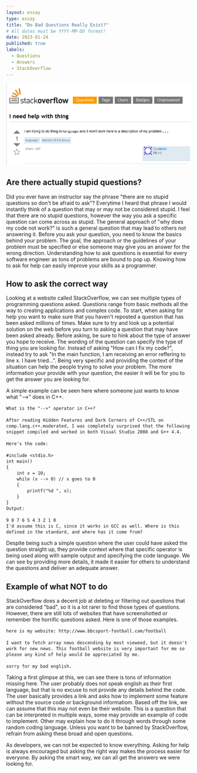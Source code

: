 ```yaml
---
layout: essay
type: essay
title: "Do Bad Questions Really Exist?"
# All dates must be YYYY-MM-DD format!
date: 2023-01-24
published: true
labels:
  - Questions
  - Answers
  - StackOverflow
---
```


<img width="600px" class="rounded float-start pe-4" src="../img/BadQ.png">

## Are there actually stupid questions?

Did you ever have an instructor say the phrase "there are no stupid questions so don't be afraid to ask"? Everytime I heard that phrase I would instantly think of a question that may or may not be considered stupid. I feel that there are no stupid questions, however the way you ask a specific question can come across as stupid. The general approach of "why does my code not work?" is such a general question that may lead to others not answering it. Before you ask your question, you need to know the basics behind your problem. The goal, the approach or the guidelines of your problem must be specified or else someone may give you an answer for the wrong direction. Understanding how to ask questions is essential for every software engineer as tons of problems are bound to pop up. Knowing how to ask for help can easily improve your skills as a programmer.



## How to ask the correct way

Looking at a website called StackOverflow, we can see multiple types of programming questions asked. Questions range from basic methods all the way to creating applications and complex code. To start, when asking for help you want to make sure that you haven't reposted a question that has been asked millions of times. Make sure to try and look up a potential solution on the web before you turn to asking a question that may have been asked already. Before asking, be sure to hink about the type of answer you hope to receive. The wording of the question can specify the type of thing you are looking for. Instead of asking "How can I fix my code?", instead try to ask "In the main function, I am receiving an error reffering to line x. I have tried...". Being very specific and providing the context of the situation can help the people trying to solve your problem. The more information your provide with your question, the easier it will be for you to get the answer you are looking for. 

A simple example can be seen here where someone just wants to know what "-->" does in C++.

```
What is the "-->" operator in C++?

After reading Hidden Features and Dark Corners of C++/STL on comp.lang.c++.moderated, I was completely surprised that the following snippet compiled and worked in both Visual Studio 2008 and G++ 4.4.

Here's the code:

#include <stdio.h>
int main()
{
    int x = 10;
    while (x --> 0) // x goes to 0
    {
        printf("%d ", x);
    }
}
Output:

9 8 7 6 5 4 3 2 1 0
I'd assume this is C, since it works in GCC as well. Where is this defined in the standard, and where has it come from?
```

Despite being such a simple question where the user could have asked the question straight up, they provide context where that specific operator is being used along with sample output and specifying the code language. We can see by providing more details, it made it easier for others to understand the questions and deliver an adequate answer. 

## Example of what NOT to do

StackOverflow does a decent job at deleting or filtering out questions that are considered "bad", so it is a lot rarer to find those types of questions. However, there are still lots of websites that have screenshotted or remember the horrific questions asked. Here is one of those examples.

```
here is my website: http://www.bbcsport-football.com/football

I want to fetch array news descending by most vieweed, but it doesn't work for new news. This football website is very important for me so please any kind of help would be appreciated by me.

sorry for my bad english.
```

Taking a first glimpse at this, we can see there is tons of information missing here. The user probably does not speak english as their first language, but that is no excuse to not provide any details behind the code. The user basically provides a link and asks how to implement some feature without the source code or background informatiom. Based off the link, we can assume that this may not even be their website. This is a question that can be interpreted in multiple ways, some may provide an example of code to implement. Other may explain how to do it through words through some random coding language. Unless you want to be banned by StackOverflow, refrain from asking these broad and open questions.

As developers, we can not be expected to know everything. Asking for help is always encouraged but asking the right way makes the process easier for everyone. By asking the smart way, we can all get the answers we were looking for.

